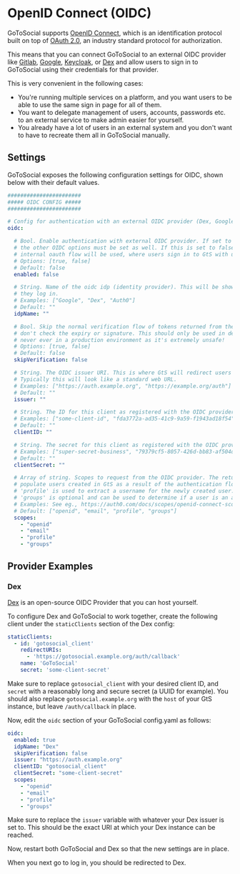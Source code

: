 # OpenID Connect (OIDC)

GoToSocial supports [OpenID Connect](https://openid.net/connect/), which is an identification protocol built on top of [OAuth 2.0](https://oauth.net/2/), an industry standard protocol for authorization.

This means that you can connect GoToSocial to an external OIDC provider like [Gitlab](https://docs.gitlab.com/ee/integration/openid_connect_provider.html), [Google](https://cloud.google.com/identity-platform/docs/web/oidc), [Keycloak](https://www.keycloak.org/), or [Dex](https://dexidp.io/) and allow users to sign in to GoToSocial using their credentials for that provider.

This is very convenient in the following cases:

- You're running multiple services on a platform, and you want users to be able to use the same sign in page for all of them.
- You want to delegate management of users, accounts, passwords etc. to an external service to make admin easier for yourself.
- You already have a lot of users in an external system and you don't want to have to recreate them all in GoToSocial manually.

## Settings

GoToSocial exposes the following configuration settings for OIDC, shown below with their default values.

```yaml
#######################
##### OIDC CONFIG #####
#######################

# Config for authentication with an external OIDC provider (Dex, Google, Auth0, etc).
oidc:

  # Bool. Enable authentication with external OIDC provider. If set to true, then
  # the other OIDC options must be set as well. If this is set to false, then the standard
  # internal oauth flow will be used, where users sign in to GtS with username/password.
  # Options: [true, false]
  # Default: false
  enabled: false

  # String. Name of the oidc idp (identity provider). This will be shown to users when
  # they log in.
  # Examples: ["Google", "Dex", "Auth0"]
  # Default: ""
  idpName: ""

  # Bool. Skip the normal verification flow of tokens returned from the OIDC provider, ie.,
  # don't check the expiry or signature. This should only be used in debugging or testing,
  # never ever in a production environment as it's extremely unsafe!
  # Options: [true, false]
  # Default: false
  skipVerification: false

  # String. The OIDC issuer URI. This is where GtS will redirect users to for login.
  # Typically this will look like a standard web URL.
  # Examples: ["https://auth.example.org", "https://example.org/auth"]
  # Default: ""
  issuer: ""

  # String. The ID for this client as registered with the OIDC provider.
  # Examples: ["some-client-id", "fda3772a-ad35-41c9-9a59-f1943ad18f54"]
  # Default: ""
  clientID: ""

  # String. The secret for this client as registered with the OIDC provider.
  # Examples: ["super-secret-business", "79379cf5-8057-426d-bb83-af504d98a7b0"]
  # Default: ""
  clientSecret: ""

  # Array of string. Scopes to request from the OIDC provider. The returned values will be used to
  # populate users created in GtS as a result of the authentication flow. 'openid' and 'email' are required.
  # 'profile' is used to extract a username for the newly created user.
  # 'groups' is optional and can be used to determine if a user is an admin (if they're in the group 'admin' or 'admins').
  # Examples: See eg., https://auth0.com/docs/scopes/openid-connect-scopes
  # Default: ["openid", "email", "profile", "groups"]
  scopes:
    - "openid"
    - "email"
    - "profile"
    - "groups"
```

## Provider Examples

### Dex

[Dex](https://dexidp.io/) is an open-source OIDC Provider that you can host yourself.

To configure Dex and GoToSocial to work together, create the following client under the `staticClients` section of the Dex config:

```yaml
staticClients:
  - id: 'gotosocial_client'
    redirectURIs:
      - 'https://gotosocial.example.org/auth/callback'
    name: 'GoToSocial'
    secret: 'some-client-secret'
```

Make sure to replace `gotosocial_client` with your desired client ID, and `secret` with a reasonably long and secure secret (a UUID for example). You should also replace `gotosocial.example.org` with the `host` of your GtS instance, but leave `/auth/callback` in place.

Now, edit the `oidc` section of your GoToSocial config.yaml as follows:

```yaml
oidc:
  enabled: true
  idpName: "Dex"
  skipVerification: false
  issuer: "https://auth.example.org"
  clientID: "gotosocial_client"
  clientSecret: "some-client-secret"
  scopes:
    - "openid"
    - "email"
    - "profile"
    - "groups"
```

Make sure to replace the `issuer` variable with whatever your Dex issuer is set to. This should be the exact URI at which your Dex instance can be reached.

Now, restart both GoToSocial and Dex so that the new settings are in place.

When you next go to log in, you should be redirected to Dex.
